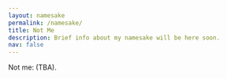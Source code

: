 ```yaml
---
layout: namesake
permalink: /namesake/
title: Not Me
description: Brief info about my namesake will be here soon.
nav: false
---
```


Not me: (TBA).
